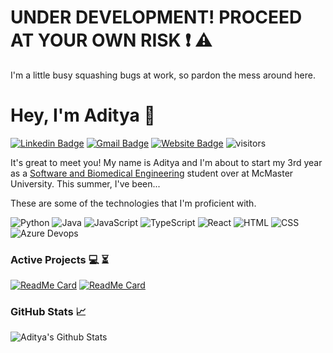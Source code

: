 # UNDER DEVELOPMENT! PROCEED AT YOUR OWN RISK :exclamation: :warning:

I'm a little busy squashing bugs at work, so pardon the mess around here. 

# Hey, I'm Aditya :wave: 

[![Linkedin Badge](https://img.shields.io/badge/-adityasharma6-blue?style=flat-square&logo=Linkedin&logoColor=white&link=https://www.linkedin.com/in/adityasharma6/)](https://www.linkedin.com/in/adityasharma6/)
[![Gmail Badge](https://img.shields.io/badge/-shara24@mcmaster.ca-brown?style=flat&logo=Gmail&logoColor=white&link=mailto:shara24@mcmaster.ca)](mailto:shara24@mcmaster.ca)
[![Website Badge](https://img.shields.io/badge/-adityasharma6.github.io-black?style=flat&logo=Bing&logoColor=white&link=https://adityasharma6.github.io/)](mailto:shara24@mcmaster.ca)
![visitors](https://visitor-badge.laobi.icu/badge?page_id=AdityaSharma6.AdityaSharma6)


It's great to meet you! My name is Aditya and I'm about to start my 3rd year as a [Software and Biomedical Engineering](https://academiccalendars.romcmaster.ca/preview_program.php?catoid=38&poid=20892) student over at McMaster University. This summer, I've been... 

These are some of the technologies that I'm proficient with. 

![Python](https://img.shields.io/badge/-Python-black?style=flat&logo=Python)
![Java](https://img.shields.io/badge/-Java-black?style=flat&logo=Java&logoColor=red)
![JavaScript](https://img.shields.io/badge/-JavaScript-black?style=flat&logo=JavaScript)
![TypeScript](https://img.shields.io/badge/-TypeScript-blue?style=flat&logo=TypeScript)
![React](https://img.shields.io/badge/-React-black?style=flat&logo=React)
![HTML](https://img.shields.io/badge/-HTML5-orange?style=flat&logo=HTML5&logoColor=white)
![CSS](https://img.shields.io/badge/-CSS3-purple?style=flat&logo=CSS3)
![Azure Devops](https://img.shields.io/badge/-Azure_Devops-blue?style=flat&logo=azureDevops)


### Active Projects :computer: :hourglass_flowing_sand:
[![ReadMe Card](https://github-readme-stats.vercel.app/api/pin/?username=vaenthan18&repo=Glide)](https://github.com/vaenthan18/Glide)
[![ReadMe Card](https://github-readme-stats.vercel.app/api/pin/?username=AdityaSharma6&repo=AdityaSharma6.github.io)](https://github.com/AdityaSharma6/AdityaSharma6.github.io)

### GitHub Stats :chart_with_upwards_trend:
![Aditya's Github Stats](https://github-readme-stats.vercel.app/api?username=AdityaSharma6&show_icons=true&title_color=fff&icon_color=79ff97&text_color=9f9f9f&bg_color=151515)


<!--
This summer, I've been working as a ___ at ____ where I contributed to the _____.
**AdityaSharma6/AdityaSharma6** is a ✨ _special_ ✨ repository because its `README.md` (this file) appears on your GitHub profile.

Here are some ideas to get you started:

- 🔭 I’m currently working on ...
- 🌱 I’m currently learning ...
- 👯 I’m looking to collaborate on ...
- 🤔 I’m looking for help with ...
- 💬 Ask me about ...
- 📫 How to reach me: ...
- 😄 Pronouns: ...
- ⚡ Fun fact: ...

![Aditya's Github Stats](https://github-readme-stats.vercel.app/api?username=AdityaSharma6&show_icons=true&title_color=fff&icon_color=79ff97&text_color=9f9f9f&bg_color=151515)

### Technologies
<img height="40" src="https://raw.githubusercontent.com/github/explore/80688e429a7d4ef2fca1e82350fe8e3517d3494d/topics/python/python.png">
<code><img height="40" src="https://raw.githubusercontent.com/github/explore/80688e429a7d4ef2fca1e82350fe8e3517d3494d/topics/azure/azure.png"></code>
<code><img height="40" src="https://raw.githubusercontent.com/github/explore/80688e429a7d4ef2fca1e82350fe8e3517d3494d/topics/typescript/typescript.png"></code>

<code><img height="20" src="https://raw.githubusercontent.com/github/explore/80688e429a7d4ef2fca1e82350fe8e3517d3494d/topics/html/html.png"></code>
<code><img height="20" src="https://raw.githubusercontent.com/github/explore/80688e429a7d4ef2fca1e82350fe8e3517d3494d/topics/css/css.png"></code>

<code><img height="20" src="https://raw.githubusercontent.com/github/explore/80688e429a7d4ef2fca1e82350fe8e3517d3494d/topics/bash/bash.png"></code>

<code><img height="20" src="https://raw.githubusercontent.com/github/explore/80688e429a7d4ef2fca1e82350fe8e3517d3494d/topics/scikit-learn/scikit-learn.png"></code>

-->
